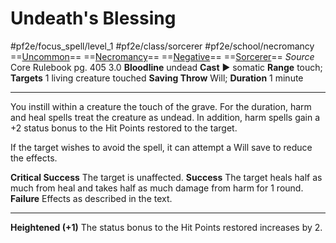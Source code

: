 # Undeath's Blessing
#pf2e/focus_spell/level_1 #pf2e/class/sorcerer #pf2e/school/necromancy 
==[Uncommon](../../../../../TTRPGShare-Pathfinder-2E-Vault/rules/traits/uncommon.md)== ==[Necromancy](../../../../../TTRPGShare-Pathfinder-2E-Vault/rules/traits/necromancy.md)== ==[Negative](../../../../../TTRPGShare-Pathfinder-2E-Vault/rules/traits/negative.md)== ==[Sorcerer](../../../../../TTRPGShare-Pathfinder-2E-Vault/rules/traits/sorcerer.md)==
*Source* Core Rulebook pg. 405 3.0
**Bloodline** undead
**Cast** ► somatic
**Range** touch; **Targets** 1 living creature touched
**Saving Throw** Will; **Duration** 1 minute

---
You instill within a creature the touch of the grave. For the duration, harm and heal spells treat the creature as undead. In addition, harm spells gain a +2 status bonus to the Hit Points restored to the target.

If the target wishes to avoid the spell, it can attempt a Will save to reduce the effects.

**Critical Success** The target is unaffected.
**Success** The target heals half as much from heal and takes half as much damage from harm for 1 round.
**Failure** Effects as described in the text.

<hr>

**Heightened (+1)** The status bonus to the Hit Points restored increases by 2.